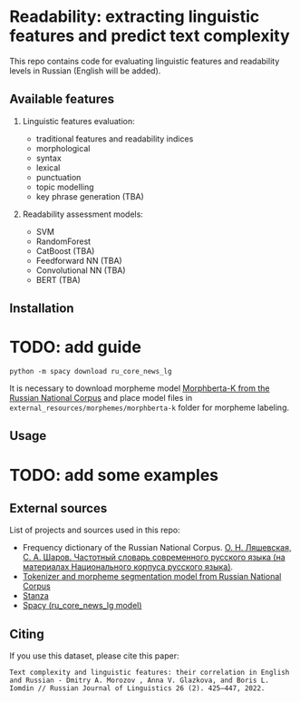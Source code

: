 # Readability: extracting linguistic features and predict text complexity 

This repo contains code for evaluating linguistic features and readability levels in Russian (English will be added).

## Available features

1. Linguistic features evaluation:
   - traditional features and readability indices
   - morphological
   - syntax
   - lexical
   - punctuation
   - topic modelling 
   - key phrase generation (TBA)

2. Readability assessment models:
   - SVM
   - RandomForest
   - CatBoost (TBA)
   - Feedforward NN (TBA)
   - Convolutional NN (TBA)
   - BERT (TBA)

## Installation

# TODO: add guide

```
python -m spacy download ru_core_news_lg
```

It is necessary to download morpheme model [Morphberta-K from the Russian National Corpus](https://ruscorpora.ru/license-content/neuromodels#section-15) and place model files in `external_resources/morphemes/morphberta-k` folder for morpheme labeling. 

## Usage

# TODO: add some examples

## External sources

List of projects and sources used in this repo:
 - Frequency dictionary of the Russian National Corpus. [О. Н. Ляшевская, С. А. Шаров. Частотный словарь современного русского языка (на материалах Национального корпуса русского языка)](http://dict.ruslang.ru/freq.php).
 - [Tokenizer and morpheme segmentation model from Russian National Corpus](https://ruscorpora.ru/en/license-content/neuromodels)
 - [Stanza](https://stanfordnlp.github.io/stanza/)
 - [Spacy (ru_core_news_lg model)](https://spacy.io/models)

## Citing
If you use this dataset, please cite this paper:

``Text complexity and linguistic features: their correlation in English and Russian - Dmitry A. Morozov , Anna V. Glazkova, and Boris L. Iomdin // Russian Journal of Linguistics 26 (2). 425–447, 2022.``

